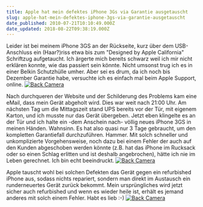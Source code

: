 ```yaml
---
title: Apple hat mein defektes iPhone 3Gs via Garantie ausgetauscht
slug: apple-hat-mein-defektes-iphone-3gs-via-garantie-ausgetauscht
date_published: 2010-07-21T10:10:49.000Z
date_updated: 2018-08-22T09:38:19.000Z
---
```


Leider ist bei meinem iPhone 3GS an der Rückseite, kurz über dem USB-Anschluss ein (Haar?)riss etwa bis zum "Designed by Apple California" Schriftzug aufgetaucht. Ich ärgerte mich bereits schwarz weil ich mir nicht erklären konnte, wie das passiert sein könnte. Nicht umsonst trug ich es in einer Belkin Schutzhülle umher. Aber sei es drum, da ich noch bis Dezember Garantie habe, versuchte ich es einfach mal beim Apple Support, online.
[![Back Camera](//picdump.thafaker.de/2010/07/IMG_0121-150x150.jpg)](http://picdump.thafaker.de/2010/07/IMG_0121.jpg)

Nach durchqueren der Website und der Schilderung des Problems kam eine eMail, dass mein Gerät abgeholt wird. Dies war weit nach 21:00 Uhr. Am nächsten Tag um die Mittagszeit stand UPS bereits vor der Tür, mit eigenem Karton, und ich musste nur das Gerät übergeben. Jetzt eben klingelte es an der Tür und ich halte ein -dem Anschein nach- völlig neues iPhone 3GS in meinen Händen. Wahnsinn. Es hat also quasi nur 3 Tage gebraucht, um den kompletten Garantiefall durchzuführen. Hammer. Mit solch schneller und unkomplizierte Vorgehensweise, noch dazu bei einem Fehler der auch auf den Kunden abgeschoben werden könnte (z.B. hat das iPhone im Rucksack oder so einen Schlag erlitten und ist deshalb angebrochen), hätte ich nie im Leben gerechnet. Ich bin echt beeindruckt.
[![Back Camera](//picdump.thafaker.de/2010/07/IMG_0122-433x580.jpg)](http://picdump.thafaker.de/2010/07/IMG_0122.jpg)

Apple tauscht wohl bei solchen Defekten das Gerät gegen ein refurbished iPhone aus, sodass nichts repariert, sondern man direkt im Austausch ein runderneuertes Gerät zurück bekommt. Mein ursprüngliches wird jetzt sicher auch refurbished und wenn es wieder heile ist, erhält es jemand anderes mit solch einem Fehler. Habt es lieb :-)
[![Back Camera](//picdump.thafaker.de/2010/07/IMG_0123-433x580.jpg)](http://picdump.thafaker.de/2010/07/IMG_0123.jpg)
